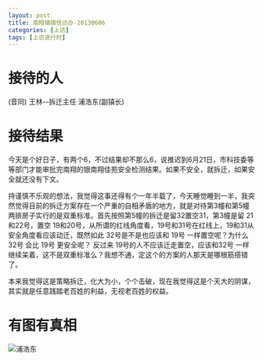 ```yaml
---
layout: post
title: 南翔镇镇信访办-20130606
categories: [上访]
tags: [上访进行时]
---
```


# 接待的人
(音同) 王林--拆迁主任  浦浩东(副镇长) 

# 接待结果
今天是个好日子，有两个6，不过结果却不那么6，说推迟到6月21日，市科技委等等部门才能审批完南翔的银南翔佳苑安全检测结果。如果不安全，就拆迁，如果安全就还没有下文。

持谨慎不乐观的想法，我觉得这事还得有个一年半载了，今天睡觉睡到一半，我突然觉得目前的拆迁方案存在一个严重的自相矛盾的地方，就是对待第3幢和第5幢两排房子实行的是双重标准。首先按照第5幢的拆迁是留32置空31，第3幢是留 21和22号，置空 19和20号，从所谓的红线角度看，19号和31号在红线上，19和31从安全角度看应该动迁，既然如此 32号是不是也应该和 19号 一样置空呢？为什么32号 会比 19号 更安全呢？ 反过来 19号的人不应该迁走置空，应该和32号 一样继续呆着，这不是双重标准么？我想不通，定这个的方案的人那天是哪根筋搭错了。

本来我觉得这是策略拆迁，化大为小，个个击破，现在我觉得这是个天大的阴谋，其实就是任意践踏老百姓的利益，无视老百姓的权益。


# 有图有真相

![浦浩东](http://i.imgur.com/XVJWJhC.jpg?1)

